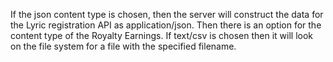 If the json content type is chosen, then the server will construct the data for the Lyric registration API as application/json.  Then there is an option for the content type of the Royalty Earnings.  If text/csv is chosen then it will look on the file system for a file with the specified filename.